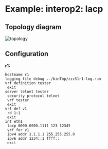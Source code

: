 # Example: interop2: lacp

## **Topology diagram**

![topology](/img/intop2-eth05.tst.png)

## **Configuration**

**r1:**
```
hostname r1
logging file debug ../binTmp/zzz51r1-log.run
vrf definition tester
 exit
server telnet tester
 security protocol telnet
 vrf tester
 exit
vrf def v1
 rd 1:1
 exit
int eth1
 lacp 0000.0000.1111 123 12345
 vrf for v1
 ipv4 addr 1.1.1.1 255.255.255.0
 ipv6 addr 1234::1 ffff::
 exit
```
